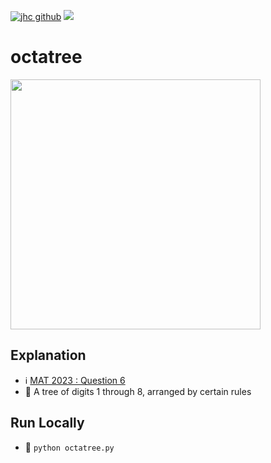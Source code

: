 [![jhc github](https://img.shields.io/badge/GitHub-jrsmth-181717.svg?style=flat&logo=github)](https://github.com/jrsmth)
<a href="https://www.python.org/"><img src="https://img.shields.io/badge/python-bea234?logo=python&logoColor=ffdd54"></a>

# octatree

<img src="https://github.com/queen-of-sciences/octatree/assets/34093915/8eb30db4-0852-4953-818e-f9aead8387d2" width="400">

## Explanation
- ℹ️ [MAT 2023 : Question 6](https://www.maths.ox.ac.uk/system/files/attachments/test23.pdf)
- 📘 A tree of digits 1 through 8, arranged by certain rules

## Run Locally
- 🚀 `python octatree.py`

